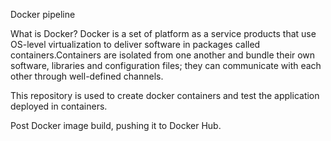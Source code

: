 Docker pipeline

What is Docker?
Docker is a set of platform as a service products that use OS-level virtualization to deliver software in packages called containers.Containers are isolated from one another and bundle their own software, libraries and configuration files; they can communicate with each other through well-defined channels.

This repository is used to create docker containers and test the application deployed in containers.

Post Docker image build, pushing it to Docker Hub.

